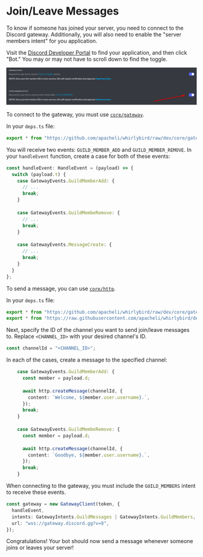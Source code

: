 # Join/Leave Messages

To know if someone has joined your server, you need to connect to the Discord
gateway. Additionally, you will also need to enable the "server members intent"
for you application.

Visit the
[Discord Developer Portal](https://discord.com/developers/applications) to find
your application, and then click "Bot." You may or may not have to scroll down
to find the toggle.

![](../assets/join_leave_messages_0.png)

To connect to the gateway, you must use
[`core/gateway`](https://github.com/apacheli/whirlybird/tree/dev/core/gateway).

In your `deps.ts` file:

```ts
export * from "https://github.com/apacheli/whirlybird/raw/dev/core/gateway/mod.ts";
```

You will receive two events: `GUILD_MEMBER_ADD` and `GUILD_MEMBER_REMOVE`. In
your `handleEvent` function, create a case for both of these events:

```ts
const handleEvent: HandleEvent = (payload) => {
  switch (payload.t) {
    case GatewayEvents.GuildMemberAdd: {
      // ...
      break;
    }

    case GatewayEvents.GuildMembeRemove: {
      // ...
      break;
    }

    case GatewayEvents.MessageCreate: {
      // ...
      break;
    }
  }
};
```

To send a message, you can use
[`core/http`](https://github.com/apacheli/whirlybird/tree/dev/core/http).

In your `deps.ts` file:

```ts
export * from "https://github.com/apacheli/whirlybird/raw/dev/core/gateway/mod.ts";
export * from "https://raw.githubusercontent.com/apacheli/whirlybird/dev/core/http/mod.ts";
```

Next, specify the ID of the channel you want to send join/leave messages to.
Replace `<CHANNEL_ID>` with your desired channel's ID.

```ts
const channelId = "<CHANNEL_ID>";
```

In each of the cases, create a message to the specified channel:

```ts
    case GatewayEvents.GuildMemberAdd: {
      const member = payload.d;

      await http.createMessage(channelId, {
        content: `Welcome, ${member.user.username}.`,
      });
      break;
    }

    case GatewayEvents.GuildMembeRemove: {
      const member = payload.d;

      await http.createMessage(channelId, {
        content: `Goodbye, ${member.user.username}.`,
      });
      break;
    }
```

When connecting to the gateway, you must include the `GUILD_MEMBERS` intent to
receive these events.

```ts
const gateway = new GatewayClient(token, {
  handleEvent,
  intents: GatewayIntents.GuildMessages | GatewayIntents.GuildMembers,
  url: "wss://gateway.discord.gg?v=9",
});
```

Congratulations! Your bot should now send a message whenever someone joins or
leaves your server!
